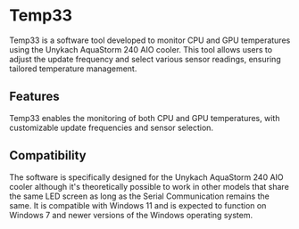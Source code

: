 ﻿# Temp33
Temp33 is a software tool developed to monitor CPU and GPU temperatures using the Unykach AquaStorm 240 AIO cooler. This tool allows users to adjust the update frequency and select various sensor readings, ensuring tailored temperature management.

## Features
Temp33 enables the monitoring of both CPU and GPU temperatures, with customizable update frequencies and sensor selection.

## Compatibility
The software is specifically designed for the Unykach AquaStorm 240 AIO cooler although it's theoretically possible to work in other models that share the same LED screen as long as the Serial Communication remains the same. 
It is compatible with Windows 11 and is expected to function on Windows 7 and newer versions of the Windows operating system.
